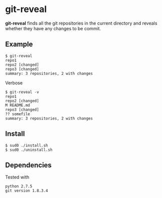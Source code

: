 # git-reveal

**git-reveal** finds all the git repositories in the current directory and reveals whether they have any changes to be commit.

## Example

	$ git-reveal
	repo1
	repo2 [changed]
	repo3 [changed]
	summary: 3 repositories, 2 with changes
		
Verbose
	
	$ git-reveal -v
	repo1
	repo2 [changed]
	M README.md
	repo3 [changed]
	?? somefile
	summary: 3 repositories, 2 with changes
	
## Install

	$ sud0 ./install.sh
	$ sud0 ./uninstall.sh

## Dependencies
Tested with

	python 2.7.5
	git version 1.8.3.4
